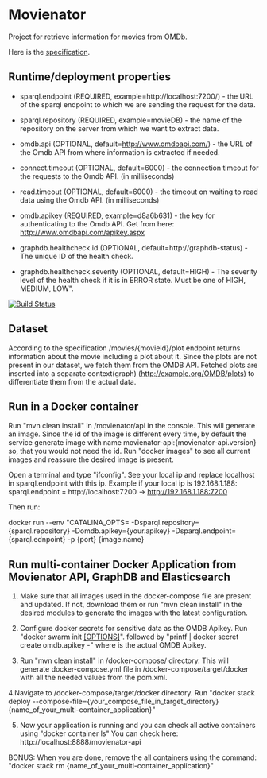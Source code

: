 # Movienator #

Project for retrieve information for movies from OMDb.

Here is the [specification](https://gitlab.ontotext.com/SAS/k9/blob/master/architecture.md#functionalities_overview).

## Runtime/deployment properties ##

* sparql.endpoint (REQUIRED, example=http://localhost:7200/) - the URL of the sparql endpoint to which we are sending the request for the data.

* sparql.repository (REQUIRED, example=movieDB) - the name of the repository on the server from which we want to extract data.

* omdb.api (OPTIONAL, default=http://www.omdbapi.com/) - the URL of the Omdb API from where information is extracted if needed.

* connect.timeout (OPTIONAL, default=6000) - the connection timeout for the requests to the Omdb API. (in milliseconds)

* read.timeout (OPTIONAL, default=6000) -  the timeout on waiting to read data using the Omdb API. (in milliseconds)

* omdb.apikey (REQUIRED, example=d8a6b631) - the key for authenticating to the Omdb API. Get from here: http://www.omdbapi.com/apikey.aspx

* graphdb.healthcheck.id (OPTIONAL, default=http://graphdb-status) - The unique ID of the health check.

* graphdb.healthcheck.severity (OPTIONAL, default=HIGH) - The severity level of the health check if it is in ERROR state. Must be one of HIGH, MEDIUM, LOW".

[![Build Status](https://jenkins.ontotext.com/buildStatus/icon?job=movienator-nightly-build)](https://jenkins.ontotext.com/view/movienator/job/movienator-nightly-build/)

## Dataset ##

According to the specification /movies/{movieId}/plot endpoint returns information about the movie including a plot about it.
Since the plots are not present in our dataset, we fetch them from the OMDB API.
Fetched plots are inserted into a separate context(graph) (http://example.org/OMDB/plots) to differentiate them from the actual data.


## Run in a Docker container ##

Run "mvn clean install" in /movienator/api in the console. This will generate an image.
Since the id of the image is different every time, by default the service generate image with name movienator-api:{movienator-api.version}
so, that you would not need the id.
Run "docker images" to see all current images and reassure the desired image is present.

Open a terminal and type "ifconfig". See your local ip and replace localhost in sparql.endpoint with this ip.
Example if your local ip is 192.168.1.188: sparql.endpoint = http://localhost:7200 -> http://192.168.1.188:7200 

Then run:

docker run --env "CATALINA_OPTS= -Dsparql.repository={sparql.repository} -Domdb.apikey={your.apikey} -Dsparql.endpoint={sparql.ednpoint} -p {port} {image.name}

## Run multi-container Docker Application from Movienator API, GraphDB and Elasticsearch ##

1. Make sure that all images used in the docker-compose file are present and updated. If not, download them or
run "mvn clean install" in the desired modules to generate the images with the latest configuration.

2. Configure docker secrets for sensitive data as the OMDB Apikey.
Run "docker swarm init [[OPTIONS]](https://docs.docker.com/engine/reference/commandline/swarm_init/)".
followed by "printf <secret> | docker secret create omdb.apikey -" where <secret> is the actual OMDB Apikey.

3. Run "mvn clean install" in /docker-compose/ directory. This will generate docker-compose.yml file 
in /docker-compose/target/docker with all the needed values from the pom.xml.

4.Navigate to /docker-compose/target/docker directory.
Run "docker stack deploy --compose-file={your_compose_file_in_target_directory} {name_of_your_multi-container_application}"

5. Now your application is running and you can check all active containers using "docker container ls"
You can check here: http://localhost:8888/movienator-api

BONUS: When you are done, remove the all containers using the command:
       "docker stack rm {name_of_your_multi-container_application}"